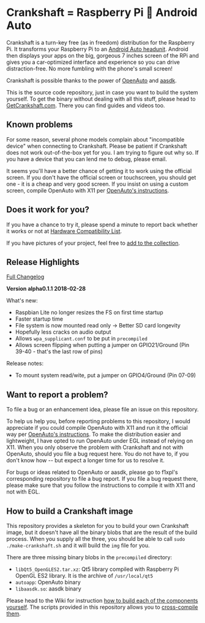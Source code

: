 Crankshaft = Raspberry Pi 💖 Android Auto
==

Crankshaft is a turn-key free (as in freedom) distribution for the Raspberry Pi. It transforms your Raspberry Pi to an [Android Auto headunit](https://www.android.com/auto/). Android then displays your apps on the big, gorgeous 7 inches screen of the RPi and gives you a car-optimized interface and experience so you can drive distraction-free. No more fumbling with the phone's small screen!

Crankshaft is possible thanks to the power of [OpenAuto](https://github.com/f1xpl/openauto) and [aasdk](https://github.com/f1xpl/aasdk).

This is the source code repository, just in case you want to build the system yourself. To get the binary without dealing with all this stuff, please head to [GetCrankshaft.com](http://getcrankshaft.com). There you can find guides and videos too. 

Known problems
--

For some reason, several phone models complain about "incompatible device" when connecting to Crankshaft. Please be patient if Crankshaft does not work out-of-the-box yet for you. I am trying to figure out why so. If you have a device that you can lend me to debug, please email.

It seems you'll have a better chance of getting it to work using the official screen. If you don't have the official screen or touchscreen, you should get one - it is a cheap and very good screen. If you insist on using a custom screen, compile OpenAuto with X11 per [OpenAuto's instructions](https://github.com/f1xpl/openauto/wiki/Build-instructions).


Does it work for you?
--

If you have a chance to try it, please spend a minute to report back whether it works or not at [Hardware Compatibility List](https://github.com/htruong/crankshaft/issues/2).

If you have pictures of your project, feel free to [add to the collection](https://photos.app.goo.gl/81hQ6wTuLFNGmRHh2).

Release Highlights
--

[Full Changelog](https://github.com/htruong/crankshaft/blob/master/CHANGELOG.md)

**Version alpha0.1.1 2018-02-28**

What's new:

- Raspbian Lite no longer resizes the FS on first time startup
- Faster startup time
- File system is now mounted read only -> Better SD card longevity
- Hopefully less cracks on audio output
- Allows `wpa_supplicant.conf` to be put in `precompiled`
- Allows screen flipping when putting a jumper on GPIO21/Ground
      (Pin 39-40 - that's the last row of pins)

Release notes:

- To mount system read/wite, put a jumper on GPIO4/Ground (Pin 07-09)


Want to report a problem?
--

To file a bug or an enhancement idea, please file an issue on this repository. 

To help us help you, before reporting problems to this repository, I would appreciate if you could compile OpenAuto with X11 and run it the official way per [OpenAuto's instructions](https://github.com/f1xpl/openauto/wiki/Build-instructions). To make the distribution easier and lightweight, I have opted to run OpenAuto under EGL instead of relying on X11. When you only observe the problem with Crankshaft and not with OpenAuto, should you file a bug request here. You do not have to, if you don't know how -- but expect a longer time for us to resolve it.

For bugs or ideas related to OpenAuto or aasdk, please go to f1xpl's corresponding repository to file a bug report. If you file a bug request there, please make sure that you follow the instructions to compile it with X11 and not with EGL.

How to build a Crankshaft image
--

This repository provides a skeleton for you to build your own Crankshaft image, but it doesn't have all the binary blobs that are the result of the build process. When you supply all the three, you should be able to call `sudo ./make-crankshaft.sh` and it will build the `img` file for you.

There are three missing binary blobs in the `precompiled` directory: 

- `libQt5_OpenGLES2.tar.xz`: Qt5 library compiled with Raspberry Pi OpenGL ES2 library. It is the archive of `/usr/local/qt5`
- `autoapp`: OpenAuto binary
- `libaasdk.so`: aasdk binary

Please head to the Wiki for instruction [how to build each of the components yourself](https://github.com/htruong/crankshaft/wiki/Building-the-binary-blobs). The scripts provided in this repository allows you to [cross-compile them](https://github.com/htruong/crankshaft/wiki/Cross-compile-on-your-computer).



